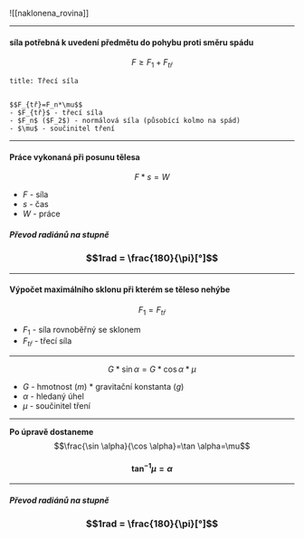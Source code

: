 ![[naklonena_rovina]]

---
#### síla potřebná k uvedení předmětu do pohybu proti směru spádu

$$F\ge F_1+F_{tř}$$

```ad-summary
title: Třecí síla


$$F_{tř}=F_n*\mu$$
- $F_{tř}$ - třecí síla
- $F_n$ ($F_2$) - normálová síla (působící kolmo na spád)
- $\mu$ - součinitel tření
```

---
#### Práce vykonaná při posunu tělesa

$$F*s=W$$
- $F$ - síla
- $s$ - čas
- $W$ - práce

##### Převod radiánů na stupně
### $$1rad = \frac{180}{\pi}[°]$$

--- 
#### Výpočet maximálního sklonu při kterém se těleso nehýbe
$$F_1=F_{tř}$$
- $F_1$ - síla rovnoběřný se sklonem
- $F_{tř}$ - třecí síla
---
$$G*\sin \alpha=G*\cos \alpha *\mu$$
- $G$ - hmotnost ($m$) * gravitační konstanta ($g$)
- $\alpha$ - hledaný úhel
- $\mu$ - součinitel tření
---
**Po úpravě dostaneme**
$$\frac{\sin \alpha}{\cos \alpha}=\tan \alpha=\mu$$
#### $$\tan^{-1}\mu=\alpha$$
---

##### Převod radiánů na stupně
### $$1rad = \frac{180}{\pi}[°]$$
